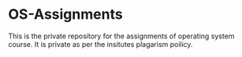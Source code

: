 # OS-Assignments
This is the private repository for the assignments of operating system course. It is private as per the insitutes plagarism poilicy.
